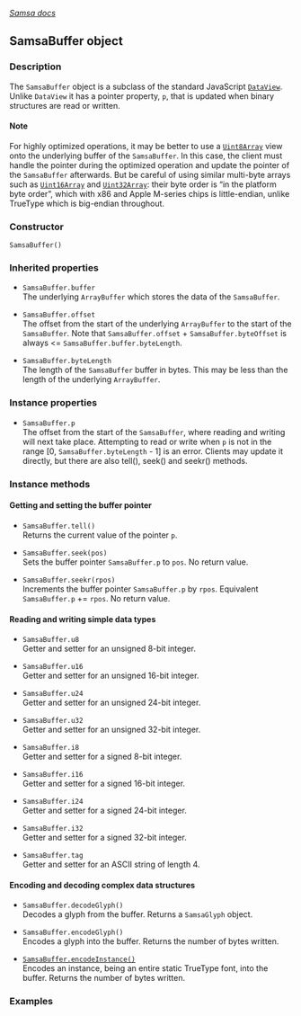 [_Samsa docs_](index.md)

## SamsaBuffer object

### Description

The `SamsaBuffer` object is a subclass of the standard JavaScript [`DataView`](https://developer.mozilla.org/en-US/docs/Web/JavaScript/Reference/Global_Objects/DataView). Unlike `DataView` it has a pointer property, `p`, that is updated when binary structures are read or written. 


#### Note
For highly optimized operations, it may be better to use a [`Uint8Array`](https://developer.mozilla.org/en-US/docs/Web/JavaScript/Reference/Global_Objects/Uint8Array) view onto the underlying buffer of the `SamsaBuffer`. In this case, the client must handle the pointer during the optimized operation and update the pointer of the `SamsaBuffer` afterwards. But be careful of using similar multi-byte arrays such as [`Uint16Array`](https://developer.mozilla.org/en-US/docs/Web/JavaScript/Reference/Global_Objects/Uint16Array) and [`Uint32Array`](https://developer.mozilla.org/en-US/docs/Web/JavaScript/Reference/Global_Objects/Uint32Array): their byte order is “in the platform byte order”, which with x86 and Apple M-series chips is little-endian, unlike TrueType which is big-endian throughout.

### Constructor

`SamsaBuffer()`

### Inherited properties

* `SamsaBuffer.buffer`  
The underlying `ArrayBuffer` which stores the data of the `SamsaBuffer`.

* `SamsaBuffer.offset`  
The offset from the start of the underlying `ArrayBuffer` to the start of the `SamsaBuffer`. Note that `SamsaBuffer.offset` + `SamsaBuffer.byteOffset` is always <= `SamsaBuffer.buffer.byteLength`.

* `SamsaBuffer.byteLength`  
The length of the `SamsaBuffer` buffer in bytes. This may be less than the length of the underlying `ArrayBuffer`.

### Instance properties

* `SamsaBuffer.p`  
The offset from the start of the `SamsaBuffer`, where reading and writing will next take place. Attempting to read or write when `p` is not in the range [0, `SamsaBuffer.byteLength` - 1] is an error. Clients may update it directly, but there are also tell(), seek() and seekr() methods.

### Instance methods

#### Getting and setting the buffer pointer
* `SamsaBuffer.tell()`  
Returns the current value of the pointer `p`.

* `SamsaBuffer.seek(pos)`  
Sets the buffer pointer `SamsaBuffer.p` to `pos`. No return value.

* `SamsaBuffer.seekr(rpos)`  
Increments the buffer pointer `SamsaBuffer.p` by `rpos`. Equivalent `SamsaBuffer.p` += `rpos`. No return value.

#### Reading and writing simple data types

* `SamsaBuffer.u8`  
Getter and setter for an unsigned 8-bit integer.

* `SamsaBuffer.u16`  
Getter and setter for an unsigned 16-bit integer.

* `SamsaBuffer.u24`  
Getter and setter for an unsigned 24-bit integer.

* `SamsaBuffer.u32`  
Getter and setter for an unsigned 32-bit integer.

* `SamsaBuffer.i8`  
Getter and setter for a signed 8-bit integer.

* `SamsaBuffer.i16`  
Getter and setter for a signed 16-bit integer.

* `SamsaBuffer.i24`  
Getter and setter for a signed 24-bit integer.

* `SamsaBuffer.i32`  
Getter and setter for a signed 32-bit integer.

* `SamsaBuffer.tag`  
Getter and setter for an ASCII string of length 4.

#### Encoding and decoding complex data structures

* `SamsaBuffer.decodeGlyph()`  
Decodes a glyph from the buffer. Returns a `SamsaGlyph` object.

* `SamsaBuffer.encodeGlyph()`  
Encodes a glyph into the buffer. Returns the number of bytes written.

* [`SamsaBuffer.encodeInstance()`](SamsaBuffer.encodeInstance.md)  
Encodes an instance, being an entire static TrueType font, into the buffer. Returns the number of bytes written.

### Examples


